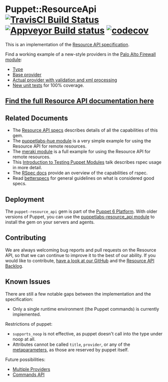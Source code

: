 # Puppet::ResourceApi [![TravisCI Build Status](https://travis-ci.org/puppetlabs/puppet-resource_api.svg?branch=main)](https://travis-ci.org/puppetlabs/puppet-resource_api) [![Appveyor Build status](https://ci.appveyor.com/api/projects/status/8o9s1ax0hs8lm5fd/branch/main?svg=true)](https://ci.appveyor.com/project/puppetlabs/puppet-resource-api/branch/main) [![codecov](https://codecov.io/gh/puppetlabs/puppet-resource_api/branch/main/graph/badge.svg)](https://codecov.io/gh/puppetlabs/puppet-resource_api)

This is an implementation of the [Resource API specification](https://github.com/puppetlabs/puppet-specifications/blob/main/language/resource-api/README.md).

Find a working example of a new-style providers in the [Palo Alto Firewall module](https://github.com/puppetlabs/puppetlabs-panos/):
* [Type](https://github.com/puppetlabs/puppetlabs-panos/blob/main/lib/puppet/type/panos_address.rb)
* [Base provider](https://github.com/puppetlabs/puppetlabs-panos/blob/main/lib/puppet/provider/panos_provider.rb)
* [Actual provider with validation and xml processing](https://github.com/puppetlabs/puppetlabs-panos/blob/main/lib/puppet/provider/panos_address/panos_address.rb)
* [New unit tests](https://github.com/puppetlabs/puppetlabs-panos/blob/main/spec/unit/puppet/provider/panos_provider_spec.rb) for 100% coverage.

## [Find the full Resource API documentation here](https://puppet.com/docs/puppet/latest/custom_resources.html)

## Related Documents

* The [Resource API specs](https://github.com/puppetlabs/puppet-specifications/blob/master/language/resource-api/README.md) describes details of all the capabilities of this gem.
* The [puppetlabs-hue module](https://github.com/puppetlabs/puppetlabs-hue) is a very simple example for using the Resource API for remote resources.
* The [meraki module](https://github.com/meraki/puppet-module) is a full example for using the Resource API for remote resources.
* This [Introduction to Testing Puppet Modules](https://www.netways.de/index.php?id=3445#c44135) talk describes rspec usage in more detail.
* The [RSpec docs](https://relishapp.com/rspec) provide an overview of the capabilities of rspec.
* Read [betterspecs](http://www.betterspecs.org/) for general guidelines on what is considered good specs.


## Deployment

The `puppet-resource_api` gem is part of the [Puppet 6 Platform](https://puppet.com/blog/introducing-puppet-6). With older versions of Puppet, you can use the [puppetlabs-resource_api module](https://forge.puppet.com/puppetlabs/resource_api) to install the gem on your servers and agents.


## Contributing
We are always welcoming bug reports and pull requests on the Resource API, so that we can continue to improve it to the best of our ability. If you would like to contribute, [have a look at our GitHub](https://github.com/puppetlabs/puppet-resource_api) and the [Resource API Backlog](https://github.com/puppetlabs/puppet-resource_api/projects/1).


## Known Issues

There are still a few notable gaps between the implementation and the specification:
* Only a single runtime environment (the Puppet commands) is currently implemented.

Restrictions of puppet:
* `supports_noop` is not effective, as puppet doesn't call into the type under noop at all.
* Attributes cannot be called `title`, `provider`, or any of the [metaparameters](https://puppet.com/docs/puppet/5.5/metaparameter.html), as those are reserved by puppet itself.

Future possibilities:
* [Multiple Providers](https://tickets.puppetlabs.com/browse/PDK-530)
* [Commands API](https://tickets.puppetlabs.com/browse/PDK-847)

